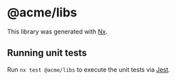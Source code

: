 # @acme/libs

This library was generated with [Nx](https://nx.dev).

## Running unit tests

Run `nx test @acme/libs` to execute the unit tests via [Jest](https://jestjs.io).
